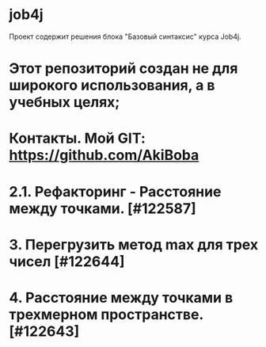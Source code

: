 # job4j
Проект содержит решения блока "Базовый синтаксис" курса Job4j.

# Этот репозиторий создан не для широкого использования, а в учебных целях;
# Контакты. Мой GIT: https://github.com/AkiBoba
# 2.1. Рефакторинг - Расстояние между точками. [#122587] 
# 3. Перегрузить метод max для трех чисел [#122644]
# 4. Расстояние между точками в трехмерном пространстве. [#122643]